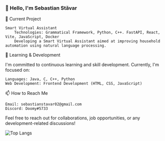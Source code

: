 ### 👋 Hello, I'm Sebastian Stăvar

🔭 Current Project

    Smart Virtual Assistant
        Technologies: Grammatical Framework, Python, C++. FastAPI, React, Vite, JavaScript, Docker
        Developing a Smart Virtual Assistant aimed at improving household automation using natural language processing.

🌱 Learning & Development

I'm committed to continuous learning and skill development. Currently, I'm focused on:

    Languages: Java, C, C++, Python
    Web Development: Frontend Development (HTML, CSS, JavaScript)

📫 How to Reach Me

    Email: sebastianstavar02@gmail.com
    Discord: Doomy#5733

Feel free to reach out for collaborations, job opportunities, or any development-related discussions!

![Top Langs](https://github-readme-stats.vercel.app/api/top-langs/?username=doomy02&layout=compact)
